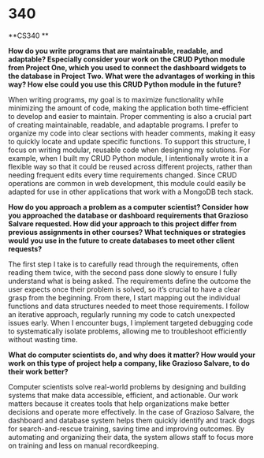 # 340
**CS340 **

**How do you write programs that are maintainable, readable, and adaptable? Especially consider your work on the CRUD Python module from Project One, which you used to connect the dashboard widgets to the database in Project Two. What were the advantages of working in this way? How else could you use this CRUD Python module in the future?**

When writing programs, my goal is to maximize functionality while minimizing the amount of code, making the application both time-efficient to develop and easier to maintain. Proper commenting is also a crucial part of creating maintainable, readable, and adaptable programs. I prefer to organize my code into clear sections with header comments, making it easy to quickly locate and update specific functions. To support this structure, I focus on writing modular, reusable code when designing my solutions. For example, when I built my CRUD Python module, I intentionally wrote it in a flexible way so that it could be reused across different projects, rather than needing frequent edits every time requirements changed. Since CRUD operations are common in web development, this module could easily be adapted for use in other applications that work with a MongoDB tech stack.

**How do you approach a problem as a computer scientist? Consider how you approached the database or dashboard requirements that Grazioso Salvare requested. How did your approach to this project differ from previous assignments in other courses? What techniques or strategies would you use in the future to create databases to meet other client requests?**

The first step I take is to carefully read through the requirements, often reading them twice, with the second pass done slowly to ensure I fully understand what is being asked. The requirements define the outcome the user expects once their problem is solved, so it’s crucial to have a clear grasp from the beginning. From there, I start mapping out the individual functions and data structures needed to meet those requirements. I follow an iterative approach, regularly running my code to catch unexpected issues early. When I encounter bugs, I implement targeted debugging code to systematically isolate problems, allowing me to troubleshoot efficiently without wasting time.

**What do computer scientists do, and why does it matter? How would your work on this type of project help a company, like Grazioso Salvare, to do their work better?**

Computer scientists solve real-world problems by designing and building systems that make data accessible, efficient, and actionable. Our work matters because it creates tools that help organizations make better decisions and operate more effectively. In the case of Grazioso Salvare, the dashboard and database system helps them quickly identify and track dogs for search-and-rescue training, saving time and improving outcomes. By automating and organizing their data, the system allows staff to focus more on training and less on manual recordkeeping.
